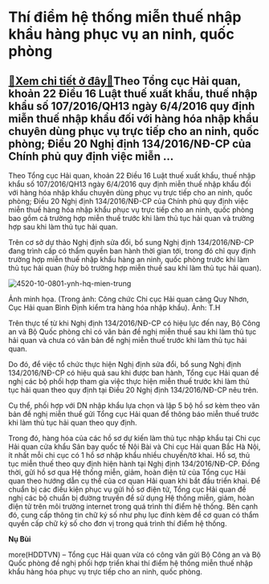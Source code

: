 Thí điểm hệ thống miễn thuế nhập khẩu hàng phục vụ an ninh, quốc phòng
======================================================================

[:gift:Xem chi tiết ở đây:gift:](https://hddtvn.com/thi-diem-he-thong-mien-thue-nhap-khau-hang-phuc-vu-an-ninh-quoc-phong/)Theo Tổng cục Hải quan, khoản 22 Điều 16 Luật thuế xuất khẩu, thuế nhập khẩu số 107/2016/QH13 ngày 6/4/2016 quy định miễn thuế nhập khẩu đối với hàng hóa nhập khẩu chuyên dùng phục vụ trực tiếp cho an ninh, quốc phòng; Điều 20 Nghị định 134/2016/NĐ-CP của Chính phủ quy định việc miễn …
----------------------------------------------------------------------------------------------------------------------------------------------------------------------------------------------------------------------------------------------------------------------------------------------


Theo Tổng cục Hải quan, khoản 22 Điều 16 Luật thuế xuất khẩu, thuế nhập khẩu số 107/2016/QH13 ngày 6/4/2016 quy định miễn thuế nhập khẩu đối với hàng hóa nhập khẩu chuyên dùng phục vụ trực tiếp cho an ninh, quốc phòng; Điều 20 Nghị định 134/2016/NĐ-CP của Chính phủ quy định việc miễn thuế hàng hóa nhập khẩu phục vụ trực tiếp cho an ninh, quốc phòng bao gồm cả trường hợp miễn thuế trước khi làm thủ tục hải quan và trường hợp sau khi làm thủ tục hải quan.


Trên cơ sở dự thảo Nghị định sửa đổi, bổ sung Nghị định 134/2016/NĐ-CP đang trình cấp có thẩm quyền ban hành thời gian tới, trong đó chỉ quy định trường hợp miễn thuế nhập khẩu hàng an ninh, quốc phòng trước khi làm thủ tục hải quan (hủy bỏ trường hợp miễn thuế sau khi làm thủ tục hải quan).





![4520-10-0801-ynh-hq-mien-trung](https://haiquanonline.com.vn/stores/news_dataimages/hoannm/062020/10/17/in_article/4520_10-0801_Ynh_hq_mien_trung.jpg?rt=20201012111907 "Công chức Chi cục Hải quan cảng Quy Nhơn, Cục Hải quan Bình Định kiểm tra hàng hóa nhập khẩu.	Ảnh: T.H")


Ảnh minh họa. (Trong ảnh: Công chức Chi cục Hải quan cảng Quy Nhơn, Cục Hải quan Bình Định kiểm tra hàng hóa nhập khẩu). Ảnh: T.H



Trên thực tế từ khi Nghị định 134/2016/NĐ-CP có hiệu lực đến nay, Bộ Công an và Bộ Quốc phòng chỉ có văn bản đề nghị miễn thuế sau khi làm thủ tục hải quan và chưa có văn bản đề nghị miễn thuế trước khi làm thủ tục hải quan.


Do đó, để việc tổ chức thực hiện Nghị định sửa đổi, bổ sung Nghị định 134/2016/NĐ-CP có hiệu quả sau khi được ban hành, Tổng cục Hải quan đề nghị các bộ phối hợp tham gia việc thực hiện miễn thuế trước khi làm thủ tục hải quan theo quy định tại Điều 20 Nghị định 134/2016/NĐ-CP nêu trên.


Cụ thể, phối hợp với DN nhập khẩu lựa chọn và lập 5 bộ hồ sơ kèm theo văn bản đề nghị miễn thuế gửi Tổng cục Hải quan để thông báo miễn thuế trước khi làm thủ tục hải quan theo quy định.


Trong đó, hàng hóa của các hồ sơ dự kiến làm thủ tục nhập khẩu tại Chi cục Hải quan cửa khẩu Sân bay quốc tế Nội Bài và Chi cục Hải quan Bắc Hà Nội, ít nhất mỗi chi cục có 1 hồ sơ nhập khẩu nhiều chuyến/tờ khai. Hồ sơ, thủ tục miễn thuế theo quy định hiện hành tại Nghị định 134/2016/NĐ-CP. Đồng thời, gửi hồ sơ qua Hệ thống miễn, giảm, hoàn điện tử của Tổng cục Hải quan theo hướng dẫn cụ thể của cơ quan Hải quan khi bắt đầu triển khai. Để chuẩn bị các điều kiện phục vụ gửi hồ sơ điện tử, Tổng cục Hải quan đề nghị các bộ chuẩn bị đường truyền để sử dụng Hệ thống miễn, giảm, hoàn điện tử trên môi trường internet trong quá trình thí điểm hệ thống. Bên cạnh đó, cung cấp thông tin chữ ký số như phụ lục đính kèm để cơ quan có thẩm quyền cấp chữ ký số cho đơn vị trong quá trình thí điểm hệ thống.




**Nụ Bùi**



more(HDDTVN) – Tổng cục Hải quan vừa có công văn gửi Bộ Công an và Bộ Quốc phòng đề nghị phối hợp triển khai thí điểm hệ thống miễn thuế nhập khẩu hàng hóa phục vụ trực tiếp cho an ninh, quốc phòng.

